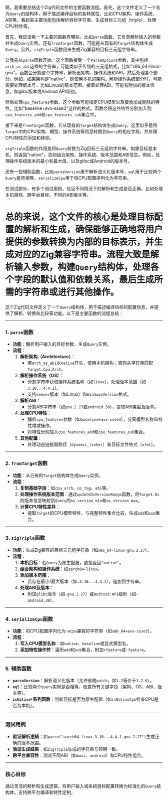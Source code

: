 嗯，我需要总结这个Zig代码文件的主要函数流程。首先，这个文件定义了一个名为`Query`的结构体，用于描述编译目标的各种属性，比如CPU架构、操作系统、ABI等。看起来主要功能包括解析目标字符串、生成目标三元组（triple）、处理CPU特性等。

首先，我应该看一下主要的函数有哪些。比如`parse`函数，它负责解析输入的参数并生成`Query`实例。还有`fromTarget`函数，可能是从现有的`Target`结构体生成`Query`。另外，`zigTriple`函数用来生成Zig兼容的目标三元组字符串。

让我先从`parse`函数开始。这个函数接受一个`ParseOptions`参数，其中包括`arch_os_abi`这样的字符串，可能类似于传统的三元组格式，比如"x86_64-linux-gnu"。函数会分割这个字符串，解析出架构、操作系统和ABI，然后处理各个部分。例如，如果架构是"native"，则使用本机的架构。解析操作系统部分时，可能需要处理版本号，比如Linux的版本范围。接着处理ABI，可能有附加的版本信息，如glibc版本或Android API级别。

然后处理`cpu_features`参数，这个参数可能指定CPU模型以及要添加或删除的特性。比如"baseline+avx-ssse3"这样的格式。函数会将这些特性分别加入到`cpu_features_add`和`cpu_features_sub`集合中。

接下来是`fromTarget`函数，它从现有的`Target`结构体生成`Query`。这里似乎是将`Target`中的CPU架构、模型、操作系统等信息转换到`Query`的相应字段，并处理CPU特性的添加和移除。

`zigTriple`函数的作用是将`Query`转换为Zig目标三元组的字符串。如果目标是本机，则返回"native"，否则组合架构、操作系统、版本范围和ABI信息。例如，处理操作系统版本的最小和最大值，以及glibc或Android的版本号。

还有一些辅助函数，比如`parseVersion`用于解析语义化版本号，`eql`用于比较两个`Query`是否相等，`serializeCpu`用于将CPU配置序列化为字符串。

在测试部分，有多个测试用例，验证不同情况下的解析和生成是否正确，比如处理本机目标、跨平台目标、不同的ABI版本等。

总的来说，这个文件的核心是处理目标配置的解析和生成，确保能够正确地将用户提供的参数转换为内部的目标表示，并生成对应的Zig兼容字符串。流程大致是解析输入参数，构建`Query`结构体，处理各个字段的默认值和依赖关系，最后生成所需的字符串或进行其他操作。
================================================
这个Zig代码文件定义了一个`Query`结构体，用于描述编译目标的配置信息，并提供了解析、转换和比较等功能。以下是主要函数的流程总结：

---

### **1. `parse`函数**
- **功能**：解析用户输入的目标参数，生成`Query`实例。
- **流程**：
  1. **解析架构（Architecture）**：
     - 若`arch_os_abi`以`native`开头，使用本机架构；否则从字符串匹配`Target.Cpu.Arch`。
  2. **解析操作系统（OS）**：
     - 分割字符串获取操作系统名称（如`linux`），处理版本范围（如`3.10...4.4.1`）。
     - 支持`semver`版本（如Linux）和`WindowsVersion`格式。
  3. **解析ABI**：
     - 分割ABI字符串（如`gnu.2.27`或`android.30`），提取ABI类型及版本。
  4. **处理CPU特性**：
     - 解析`cpu_features`参数（如`baseline+avx-ssse3`），分离模型名称和特性增减操作。
     - 将特性分别加入`cpu_features_add`和`cpu_features_sub`集合。
  5. **其他配置**：
     - 处理动态链接器路径（`dynamic_linker`）和目标文件格式（`ofmt`）。

---

### **2. `fromTarget`函数**
- **功能**：从已有的`Target`结构体生成`Query`实例。
- **流程**：
  1. **复制基础字段**：如`cpu_arch`、`os_tag`、`abi`等。
  2. **处理操作系统版本范围**：通过`updateOsVersionRange`函数，将`Target.Os`的版本信息映射到`Query`的`os_version_min`和`os_version_max`。
  3. **计算CPU特性差异**：
     - 提取`Target`的CPU模型特性，与完整特性集合比较，生成`add`和`sub`集合。

---

### **3. `zigTriple`函数**
- **功能**：生成Zig兼容的目标三元组字符串（如`x86_64-linux-gnu.2.27`）。
- **流程**：
  1. **本机目标**：若`Query`为原生配置，直接返回`"native"`。
  2. **组合架构和操作系统**：如`aarch64-linux`。
  3. **添加版本范围**：
     - 若存在最小/最大版本（如`.3.10...4.4.1`），追加到字符串。
  4. **处理ABI及版本**：
     - 附加`glibc`版本（如`-gnu.2.27`）或`Android API`级别（如`-android.30`）。

---

### **4. `serializeCpu`函数**
- **功能**：将CPU配置序列化为`-mcpu`兼容的字符串（如`x86_64+avx-ssse3`）。
- **流程**：
  1. **写入CPU模型名称**：如`native`、`baseline`或显式模型名。
  2. **添加特性操作符**：遍历`add`和`sub`集合，附加`+feature`或`-feature`。

---

### **5. 辅助函数**
- **`parseVersion`**：解析语义化版本（允许省略`patch`，如`1.2`等价于`1.2.0`）。
- **`eql`**：比较两个`Query`实例是否相等，检查所有关键字段（架构、OS、ABI、版本等）。
- **`isNative*`系列函数**：判断目标是否为原生配置（如`isNativeCpu`检查CPU是否为本机）。

---

### **测试用例**
- **验证解析逻辑**：如`parse("aarch64-linux.3.10...4.4.1-gnu.2.27")`生成正确的版本范围。
- **验证生成结果**：如`zigTriple`生成的字符串与预期一致。
- **跨平台兼容性**：测试不同ABI（如`musl`、`android`）和CPU特性组合。

---

### **核心目标**
通过灵活的解析和生成逻辑，将用户输入或系统目标配置转换为标准化的`Query`结构体，支持跨平台编译和特性定制。